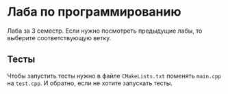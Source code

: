 # Лаба по программированию

Лаба за 3 семестр.
Если нужно посмотреть предыдущие лабы, то выберите cоответствующую ветку.

## Тесты

Чтобы запустить тесты нужно в файле `CMakeLists.txt` поменять `main.cpp` на `test.cpp`. И обратно, если не хотите запускать тесты.
